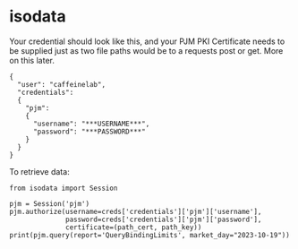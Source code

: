 # isodata

Your credential should look like this, and your PJM PKI Certificate needs to be supplied just as two file paths would be to a requests post or get.  More on this later.
```
{
  "user": "caffeinelab",
  "credentials":
  {
    "pjm":
    {
      "username": "***USERNAME***",
      "password": "***PASSWORD***"
    }
  }
}
```
To retrieve data:
```
from isodata import Session

pjm = Session('pjm')
pjm.authorize(username=creds['credentials']['pjm']['username'],
              password=creds['credentials']['pjm']['password'],
              certificate=(path_cert, path_key))
print(pjm.query(report='QueryBindingLimits', market_day="2023-10-19"))
                  
```